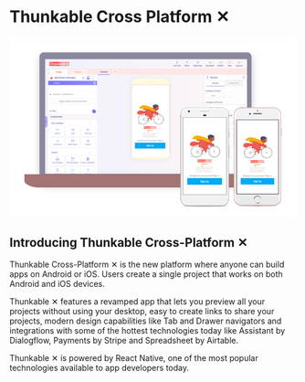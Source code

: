 # Thunkable Cross Platform ✕

![](../.gitbook/assets/gitbookplatformimage.png)

## Introducing Thunkable Cross-Platform ✕

Thunkable Cross-Platform ✕ is the new platform where anyone can build apps on Android or iOS. Users create a single project that works on both Android and iOS devices. 

Thunkable ✕ features a revamped app that lets you preview all your projects without using your desktop, easy to create links to share your projects, modern design capabilities like Tab and Drawer navigators and integrations with some of the hottest technologies today like Assistant by Dialogflow, Payments by Stripe and Spreadsheet by Airtable.

Thunkable ✕ is powered by React Native, one of the most popular technologies available to app developers today.  

